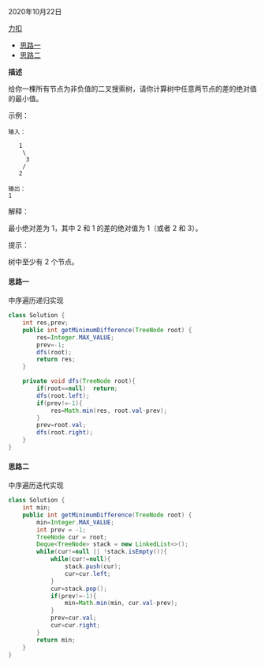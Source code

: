 2020年10月22日

[力扣](https://leetcode-cn.com/problems/minimum-absolute-difference-in-bst/)

- [思路一](#思路一)
- [思路二](#思路二)

**描述**

给你一棵所有节点为非负值的二叉搜索树，请你计算树中任意两节点的差的绝对值的最小值。

示例：
```
输入：

   1
    \
     3
    /
   2

输出：
1
```
解释：

最小绝对差为 1，其中 2 和 1 的差的绝对值为 1（或者 2 和 3）。

提示：

树中至少有 2 个节点。

#### 思路一

中序遍历递归实现

```java
class Solution {
    int res,prev;
    public int getMinimumDifference(TreeNode root) {
        res=Integer.MAX_VALUE;
        prev=-1;
        dfs(root);
        return res;
    }

    private void dfs(TreeNode root){
        if(root==null)  return;
        dfs(root.left);
        if(prev!=-1){
            res=Math.min(res, root.val-prev);
        }
        prev=root.val;
        dfs(root.right);
    }
}
```

#### 思路二

中序遍历迭代实现

```java
class Solution {
    int min;
    public int getMinimumDifference(TreeNode root) {
        min=Integer.MAX_VALUE;
        int prev = -1;
        TreeNode cur = root;
        Deque<TreeNode> stack = new LinkedList<>();
        while(cur!=null || !stack.isEmpty()){
            while(cur!=null){
                stack.push(cur);
                cur=cur.left;
            }
            cur=stack.pop();
            if(prev!=-1){
                min=Math.min(min, cur.val-prev);
            }
            prev=cur.val;
            cur=cur.right;
        }
        return min;
    }
}
```
